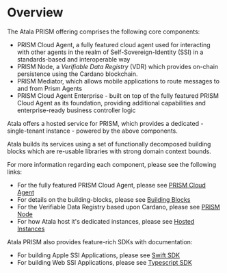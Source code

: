 # Overview

The Atala PRISM offering comprises the following core components:

- PRISM Cloud Agent, a fully featured cloud agent used for interacting with other agents in the realm of Self-Sovereign-Identity (SSI) in a standards-based and interoperable way
- PRISM Node, a *Verifiable Data Registry* (VDR) which provides on-chain persistence using the Cardano blockchain.
- PRISM Mediator, which allows mobile applications to route messages to and from Prism Agents
- PRISM Cloud Agent Enterprise - built on top of the fully featured PRISM Cloud Agent as its foundation, providing additional capabilities and enterprise-ready business controller logic

Atala offers a hosted service for PRISM, which provides a dedicated - single-tenant instance - powered by the above components.

Atala builds its services using a set of functionally decomposed building blocks which are re-usable libraries with strong domain context bounds.  

For more information regarding each component, please see the following links:
  - For the fully featured PRISM Cloud Agent, please see [PRISM Cloud Agent](prism-cloud-agent/overview)
  - For details on the building-blocks, please see [Building Blocks](prism-cloud-agent/building-blocks)
  - For the Verifiable Data Registry based upon Cardano, please see [PRISM Node](prism-node)
  - For how Atala host it's dedicated instances, please see [Hosted Instances](infrastructure/hosted-instances)
  
Atala PRISM also provides feature-rich SDKs with documentation:
  - For building Apple SSI Applications, please see [Swift SDK](https://swift-docs.atalaprism.io/)
  - For building Web SSI Applications, please see [Typescript SDK](../../wallet-sdk-ts)
